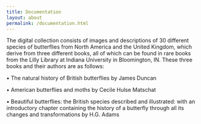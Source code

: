 ```yaml
---
title: Documentation
layout: about
permalink: /documentation.html
---
```


The digital collection consists of images and descriptions of 30 different species of butterflies from North America and the United Kingdom, which derive from three different books, all of which can be found in rare books from the Lilly Library at Indiana University in Bloomington, IN. These three books and their authors are as follows:

•	The natural history of British butterflies by James Duncan

•	American butterflies and moths by Cecile Hulse Matschat

•	Beautiful butterflies: the British species described and illustrated: with an introductory chapter containing the history of a butterfly through all its changes and transformations by H.G. Adams
